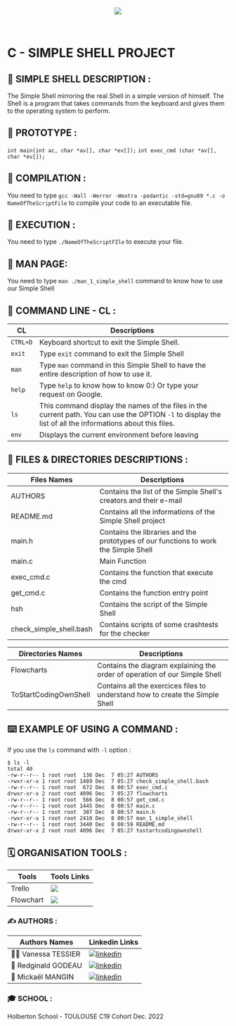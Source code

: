 <br>
<p align="center">
  <img src="https://zupimages.net/up/22/49/4ouj.png" />
</p>
<br>

# C - SIMPLE SHELL PROJECT

## :pencil: SIMPLE SHELL DESCRIPTION :
The Simple Shell mirroring the real Shell in a simple version of himself.
The Shell is a program that takes commands from the keyboard and gives them to the operating system to perform.

## :pencil: PROTOTYPE :
`int main(int ac, char *av[], char *ev[]);`
`int exec_cmd (char *av[], char *ev[]);`

## :pencil: COMPILATION :
You need to type `gcc -Wall -Werror -Wextra -pedantic -std=gnu89 *.c -o NameOfTheScriptFile` to compile your code to an executable file.

## :pencil: EXECUTION :
You need to type `./NameOfTheScriptFIle` to execute your file.

## :pencil: MAN PAGE:
You need to type `man ./man_1_simple_shell` command to know how to use our Simple Shell

## :pencil: COMMAND LINE - CL :

| CL           | Descriptions                                                                |
| ------------------------- | ------------------------------------------------------------------ |
| `CTRL+D`  | Keyboard shortcut to exit the Simple Shell.
| `exit` | Type `exit` command to exit the Simple Shell
| `man` | Type `man` command in this Simple Shell to have the entire description of how to use it.
| `help` | Type `help` to know how to know 0:) Or type your request on Google.
| `ls` | This command display the names of the files in the current path. You can use the OPTION `-l` to display the list of all the informations about this files.
| `env` | Displays the current environment before leaving

## :pencil: FILES & DIRECTORIES DESCRIPTIONS :

| Files Names             | Descriptions                                                                |
| ----------------- | ------------------------------------------------------------------ |
| AUTHORS | Contains the list of the Simple Shell's creators and their e-mail |
| README.md | Contains all the informations of the Simple Shell project |
| main.h | Contains the libraries and the prototypes of our functions to work the Simple Shell |
| main.c | Main Function |
| exec_cmd.c | Contains the function that execute the cmd |
| get_cmd.c | Contains the function entry point |
| hsh | Contains the script of the Simple Shell |
| check_simple_shell.bash | Contains scripts of some crashtests for the checker |

| Directories Names             | Descriptions
| ----------------- | ------------------------------------------------------------------ |
| Flowcharts | Contains the diagram explaining the order of operation of our Simple Shell  |
| ToStartCodingOwnShell | Contains all the exercices files to understand how to create the Simple Shell

## :keyboard: EXAMPLE OF USING A COMMAND :

If you use the `ls` command with `-l` option :
```
$ ls -l
total 40
-rw-r--r-- 1 root root  136 Dec  7 05:27 AUTHORS
-rwxr-xr-x 1 root root 1489 Dec  7 05:27 check_simple_shell.bash
-rw-r--r-- 1 root root  672 Dec  8 00:57 exec_cmd.c
drwxr-xr-x 2 root root 4096 Dec  7 05:27 flowcharts
-rw-r--r-- 1 root root  566 Dec  8 00:57 get_cmd.c
-rw-r--r-- 1 root root 1445 Dec  8 00:57 main.c
-rw-r--r-- 1 root root  387 Dec  8 00:57 main.h
-rwxr-xr-x 1 root root 2410 Dec  8 00:57 man_1_simple_shell
-rw-r--r-- 1 root root 3440 Dec  8 00:59 README.md
drwxr-xr-x 2 root root 4096 Dec  7 05:27 tostartcodingownshell
```

## :spiral_calendar: ORGANISATION TOOLS :

| Tools             | Tools Links                                                                |
| ----------------- | ------------------------------------------------------------------ |
| Trello | <a href="https://trello.com/b/9Knotcwi/shell"><img src="https://www.zupimages.net/up/22/49/0l1k.jpg"></a> |
| Flowchart | <a href="https://trello.com/b/9Knotcwi/shell"><img src=https://www.zupimages.net/up/22/49/59rh.jpg></a> |

### :writing_hand: AUTHORS :

| Authors Names             | Linkedin Links                                                                |
| ----------------- | ------------------------------------------------------------------ |
| 🤷‍♀️ Vanessa TESSIER | [![linkedin](https://img.shields.io/badge/linkedin-white?style=for-the-badge&logo=linkedin&logoColor=black)](https://www.linkedin.com/in/vanessa-tessier-601794252/) |
| 👦 Redginald GODEAU | [![linkedin](https://img.shields.io/badge/linkedin-white?style=for-the-badge&logo=linkedin&logoColor=black)](https://www.linkedin.com/in/redginald-godeau-04ab8a254/) |
| 👨 Mickaël MANGIN | [![linkedin](https://img.shields.io/badge/linkedin-white?style=for-the-badge&logo=linkedin&logoColor=black)](https://www.linkedin.com/in/micka%C3%ABl-mangin-331aa2170/) |

### :mortar_board: SCHOOL :

Holberton School - TOULOUSE
C19 Cohort
Dec. 2022
